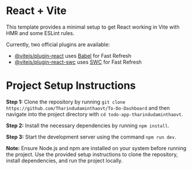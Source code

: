 # React + Vite

This template provides a minimal setup to get React working in Vite with HMR and some ESLint rules.

Currently, two official plugins are available:

- [@vitejs/plugin-react](https://github.com/vitejs/vite-plugin-react/blob/main/packages/plugin-react/README.md) uses [Babel](https://babeljs.io/) for Fast Refresh
- [@vitejs/plugin-react-swc](https://github.com/vitejs/vite-plugin-react-swc) uses [SWC](https://swc.rs/) for Fast Refresh

# Project Setup Instructions

**Step 1:** Clone the repository by running `git clone https://github.com/Tharindudaminthaovt/To-Do-Dashboard` and then navigate into the project directory with `cd todo-app-tharindudaminthaovt`. 

**Step 2:** Install the necessary dependencies by running `npm install`. 

**Step 3:** Start the development server using the command `npm run dev`.

**Note:** Ensure Node.js and npm are installed on your system before running the project. Use the provided setup instructions to clone the repository, install dependencies, and run the project locally.
